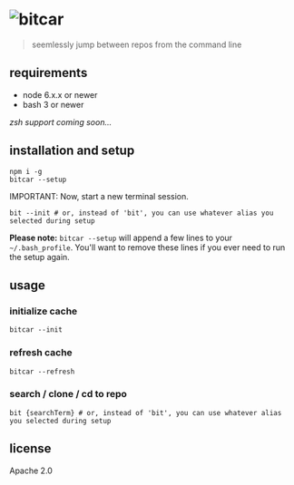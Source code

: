 # ![bitcar](https://raw.githubusercontent.com/carsdotcom/bitcar/master/resources/bitcar.png)

> seemlessly jump between repos from the command line

## requirements

   *  node 6.x.x or newer
   *  bash 3 or newer

_zsh support coming soon..._

## installation and setup

    npm i -g
    bitcar --setup

IMPORTANT: Now, start a new terminal session.

    bit --init # or, instead of 'bit', you can use whatever alias you selected during setup

**Please note:** `bitcar --setup` will append a few lines to your `~/.bash_profile`. You'll want to remove these lines if you ever need to run the setup again.

## usage

### initialize cache

    bitcar --init

### refresh cache

    bitcar --refresh

### search / clone / cd to repo

    bit {searchTerm} # or, instead of 'bit', you can use whatever alias you selected during setup

## license

Apache 2.0
